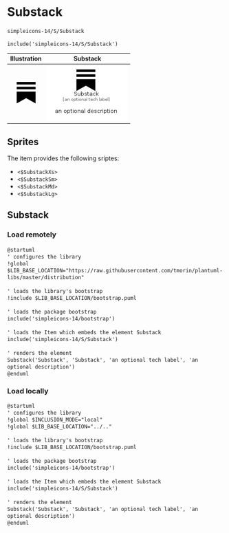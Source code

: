 # Substack


```text
simpleicons-14/S/Substack
```

```text
include('simpleicons-14/S/Substack')
```



| Illustration | Substack |
| :---: | :---: |
| ![illustration for Illustration](../../simpleicons-14/S/Substack.png) | ![illustration for Substack](../../simpleicons-14/S/Substack.Local.png) |



## Sprites
The item provides the following sriptes:

- `<$SubstackXs>`
- `<$SubstackSm>`
- `<$SubstackMd>`
- `<$SubstackLg>`





## Substack

### Load remotely
```plantuml
@startuml
' configures the library
!global $LIB_BASE_LOCATION="https://raw.githubusercontent.com/tmorin/plantuml-libs/master/distribution"

' loads the library's bootstrap
!include $LIB_BASE_LOCATION/bootstrap.puml

' loads the package bootstrap
include('simpleicons-14/bootstrap')

' loads the Item which embeds the element Substack
include('simpleicons-14/S/Substack')

' renders the element
Substack('Substack', 'Substack', 'an optional tech label', 'an optional description')
@enduml
```

### Load locally
```plantuml
@startuml
' configures the library
!global $INCLUSION_MODE="local"
!global $LIB_BASE_LOCATION="../.."

' loads the library's bootstrap
!include $LIB_BASE_LOCATION/bootstrap.puml

' loads the package bootstrap
include('simpleicons-14/bootstrap')

' loads the Item which embeds the element Substack
include('simpleicons-14/S/Substack')

' renders the element
Substack('Substack', 'Substack', 'an optional tech label', 'an optional description')
@enduml
```


